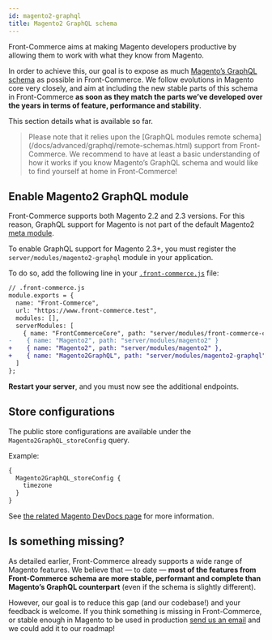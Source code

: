 ```yaml
---
id: magento2-graphql
title: Magento2 GraphQL schema
---
```


Front-Commerce aims at making Magento developers productive by allowing them to work with what they know from Magento.

In order to achieve this, our goal is to expose as much [Magento’s GraphQL schema](https://devdocs.magento.com/guides/v2.3/graphql/) as possible in Front-Commerce.
We follow evolutions in Magento core very closely, and aim at including the new stable parts of this schema in Front-Commerce **as soon as they match the parts we’ve developed over the years in terms of feature, performance and stability**.

This section details what is available so far.

<blockquote class="info">
  Please note that it relies upon the [GraphQL modules remote schema](/docs/advanced/graphql/remote-schemas.html) support from Front-Commerce.
  We recommend to have at least a basic understanding of how it works if you know Magento’s GraphQL schema and would like to find yourself at home in Front-Commerce!
</blockquote>

## Enable Magento2 GraphQL module

Front-Commerce supports both Magento 2.2 and 2.3 versions.
For this reason, GraphQL support for Magento is not part of the default Magento2 [meta module](/docs/advanced/graphql/meta-modules.html).

To enable GraphQL support for Magento 2.3+, you must register the `server/modules/magento2-graphql` module in your application.

To do so, add the following line in your [`.front-commerce.js`](/docs/reference/front-commerce-js.html) file:

```diff
// .front-commerce.js
module.exports = {
  name: "Front-Commerce",
  url: "https://www.front-commerce.test",
  modules: [],
  serverModules: [
    { name: "FrontCommerceCore", path: "server/modules/front-commerce-core" },
-    { name: "Magento2", path: "server/modules/magento2" }
+    { name: "Magento2", path: "server/modules/magento2" },
+    { name: "Magento2GraphQL", path: "server/modules/magento2-graphql" }
  ]
};
```

**Restart your server**, and you must now see the additional endpoints.

## Store configurations

The public store configurations are available under the `Magento2GraphQL_storeConfig` query.

Example:

```graphql
{
  Magento2GraphQL_storeConfig {
    timezone
  }
}
```

See [the related Magento DevDocs page](https://devdocs.magento.com/guides/v2.3/graphql/reference/store-config.html) for more information.

## Is something missing?

As detailed earlier, Front-Commerce already supports a wide range of Magento features.
We believe that — to date — **most of the features from Front-Commerce schema are more stable, performant and complete than Magento’s GraphQL counterpart** (even if the schema is slightly different).

However, our goal is to reduce this gap (and our codebase!) and your feedback is welcome.
If you think something is missing in Front-Commerce, or stable enough in Magento to be used in production [send us an email](mailto:contact@front-commerce.com) and we could add it to our roadmap!
